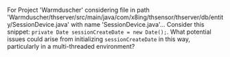 For Project 'Warmduscher' considering file in path 'Warmduscher/thserver/src/main/java/com/x8ing/thsensor/thserver/db/entity/SessionDevice.java' with name 'SessionDevice.java'... 
Consider this snippet: `private Date sessionCreateDate = new Date();`. What potential issues could arise from initializing `sessionCreateDate` in this way, particularly in a multi-threaded environment?
